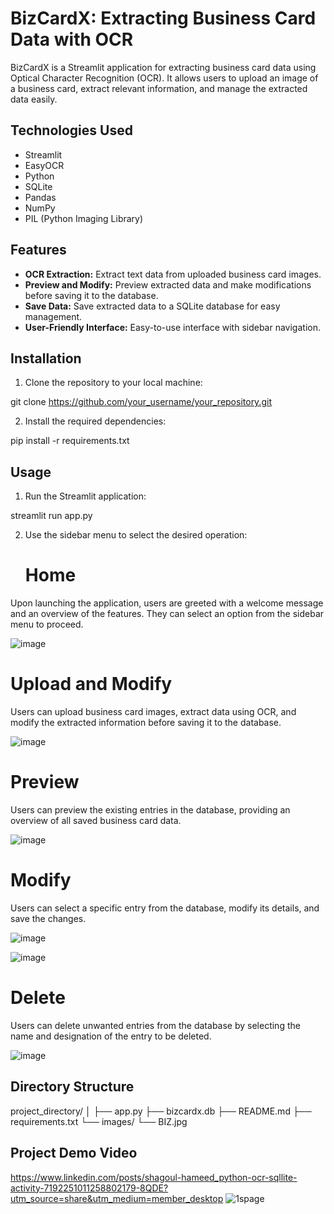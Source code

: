 # BizCardX: Extracting Business Card Data with OCR

BizCardX is a Streamlit application for extracting business card data using Optical Character Recognition (OCR). It allows users to upload an image of a business card, extract relevant information, and manage the extracted data easily.

## Technologies Used

- Streamlit
- EasyOCR
- Python
- SQLite
- Pandas
- NumPy
- PIL (Python Imaging Library)

## Features

- **OCR Extraction:** Extract text data from uploaded business card images.
- **Preview and Modify:** Preview extracted data and make modifications before saving it to the database.
- **Save Data:** Save extracted data to a SQLite database for easy management.
- **User-Friendly Interface:** Easy-to-use interface with sidebar navigation.

## Installation

1. Clone the repository to your local machine:

git clone https://github.com/your_username/your_repository.git


2. Install the required dependencies:

pip install -r requirements.txt


## Usage

1. Run the Streamlit application:

streamlit run app.py


2. Use the sidebar menu to select the desired operation:
   # Home

Upon launching the application, users are greeted with a welcome message and an overview of the features. They can select an option from the sidebar menu to proceed.

![image](https://github.com/ShagoulHameed/Project3---BizCardX/assets/154894802/1390b0ce-15dd-4292-8267-5fd7fe655779)


# Upload and Modify

Users can upload business card images, extract data using OCR, and modify the extracted information before saving it to the database.

![image](https://github.com/ShagoulHameed/Project3---BizCardX/assets/154894802/9bd34517-585a-405a-a1c7-def395709ce1)


# Preview

Users can preview the existing entries in the database, providing an overview of all saved business card data.

![image](https://github.com/ShagoulHameed/Project3---BizCardX/assets/154894802/4324e055-6f26-48b6-9ce6-0bdb0e6e263b)


# Modify

Users can select a specific entry from the database, modify its details, and save the changes.

![image](https://github.com/ShagoulHameed/Project3---BizCardX/assets/154894802/bcc0456d-bce0-4298-a7b2-a133a901bbcb)

![image](https://github.com/ShagoulHameed/Project3---BizCardX/assets/154894802/cda050fc-639a-431c-946b-19bf9b9a6450)


# Delete

Users can delete unwanted entries from the database by selecting the name and designation of the entry to be deleted.

![image](https://github.com/ShagoulHameed/Project3---BizCardX/assets/154894802/dad274d1-dbcc-4563-a2f7-d78cdccb2526)



## Directory Structure

project_directory/
│
├── app.py
├── bizcardx.db
├── README.md
├── requirements.txt
└── images/
└── BIZ.jpg


## Project Demo Video
https://www.linkedin.com/posts/shagoul-hameed_python-ocr-sqllite-activity-7192251011258802179-8QDE?utm_source=share&utm_medium=member_desktop
![1spage](https://github.com/ShagoulHameed/Project3---BizCardX/assets/154894802/640d2d18-de28-40bd-bc70-374f5e1d26e7)




